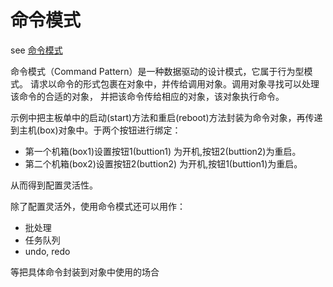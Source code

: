 # 命令模式

see [命令模式](https://www.runoob.com/design-pattern/command-pattern.html)  

命令模式（Command Pattern）是一种数据驱动的设计模式，它属于行为型模式。
请求以命令的形式包裹在对象中，并传给调用对象。调用对象寻找可以处理该命令的合适的对象，
并把该命令传给相应的对象，该对象执行命令。

示例中把主板单中的启动(start)方法和重启(reboot)方法封装为命令对象，再传递到主机(box)对象中。于两个按钮进行绑定：

* 第一个机箱(box1)设置按钮1(buttion1) 为开机,按钮2(buttion2)为重启。
* 第二个机箱(box2)设置按钮2(buttion2) 为开机,按钮1(buttion1)为重启。

从而得到配置灵活性。


除了配置灵活外，使用命令模式还可以用作：

* 批处理
* 任务队列
* undo, redo

等把具体命令封装到对象中使用的场合

